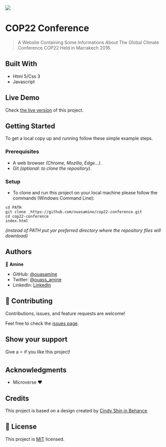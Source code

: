 

![](https://img.shields.io/badge/Microverse-blueviolet)

# COP22 Conference

> A Website Containing Some Informations About The Global Climate Conference COP22 Held in Marrakech 2016.


## Built With

- Html 5/Css 3
- Javascript

## Live Demo

Check [the live version](https://ouasamine.github.io/cop22-conference/) of this project.

## Getting Started

To get a local copy up and running follow these simple example steps.

### Prerequisites

  - A web browser _(Chrome, Mozilla, Edge...)_.
  - Git _(optional: to clone the repository)_.

### Setup

  - To clone and run this project on your local machine please follow the commands (Windows Command Line):
  ```
  cd PATH 
  git clone _https://github.com/ouasamine/cop22-conference.git
  cd cop22-conference
  index.html 
  ```
  _(instead of PATH put yor preferred directory where the repository files will download)_


## Authors

👤 **Amine**

- GitHub: [@ouasamine](https://github.com/ouasamine)
- Twitter: [@ouass_amine](https://twitter.com/ouass_amine)
- LinkedIn: [LinkedIn](https://www.linkedin.com/in/amine-ouassef-314686214/)

## 🤝 Contributing

Contributions, issues, and feature requests are welcome!

Feel free to check the [issues page](../../issues/).

## Show your support

Give a ⭐️ if you like this project!

## Acknowledgments

- Microverse :heart:

## Credits

This project is based on a design created by [Cindy Shin in Behance](https://www.behance.net/adagio07).

## 📝 License

This project is [MIT](./LICENSE) licensed.
